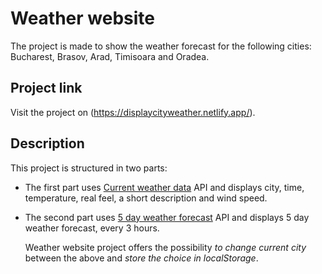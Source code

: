 # Weather website

The project is made to show the weather forecast for the following cities: Bucharest, Brasov, Arad, Timisoara and Oradea.

## Project link

Visit the project on (https://displaycityweather.netlify.app/).

## Description

This project is structured in two parts:

- The first part uses [Current weather data](https://openweathermap.org/current) API and displays city, time, temperature, real feel, a short description and wind speed.
- The second part uses [5 day weather forecast](https://openweathermap.org/forecast5) API and displays 5 day weather forecast, every 3 hours.

  Weather website project offers the possibility _to change current city_ between the above and _store the choice in localStorage_.
